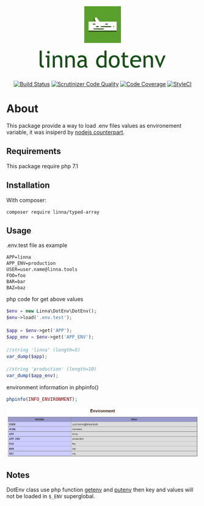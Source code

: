 <div align="center">
    <a href="#"><img src="logo-linna-96.png" alt="Linna Logo"></a>
</div>

<br/>

<div align="center">
    <a href="#"><img src="logo-dotenv.png" alt="Linna dotenv Logo"></a>
</div>

<br/>

<div align="center">
    
[![Build Status](https://travis-ci.org/linna/dotenv.svg?branch=master)](https://travis-ci.org/linna/dotenv)
[![Scrutinizer Code Quality](https://scrutinizer-ci.com/g/linna/dotenv/badges/quality-score.png?b=master)](https://scrutinizer-ci.com/g/linna/dotenv/?branch=master)
[![Code Coverage](https://scrutinizer-ci.com/g/linna/dotenv/badges/coverage.png?b=master)](https://scrutinizer-ci.com/g/linna/dotenv/?branch=master)
[![StyleCI](https://github.styleci.io/repos/145428565/shield?branch=master&style=flat)](https://github.styleci.io/repos/145428565)

</div>

# About
This package provide a way to load .env files values as environement variable, it was insiperd by [nodejs counterpart](https://github.com/motdotla/dotenv).

## Requirements
This package require php 7.1

## Installation
With composer:
```
composer require linna/typed-array
```

## Usage
.env.test file as example
```
APP=linna
APP_ENV=production
USER=user.name@linna.tools
FOO=foo
BAR=bar
BAZ=baz
```

php code for get above values
```php
$env = new Linna\DotEnv\DotEnv();
$env->load('.env.test');

$app = $env->get('APP');
$app_env = $env->get('APP_ENV');

//string 'linna' (length=5)
var_dump($app);

//string 'production' (length=10)
var_dump($app_env);
```

environment information in phpinfo()
```php
phpinfo(INFO_ENVIRONMENT);
```

![phpinfo(INFO_ENVIRONMENT)](dotenv-screen.png)

## Notes
DotEnv class use php function [getenv](http://php.net/manual/en/function.getenv.php) and [putenv](http://php.net/manual/en/function.putenv.php) then 
key and values will not be loaded in `$_ENV` superglobal.
